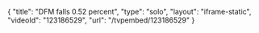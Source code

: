 {
    "title": "DFM falls 0.52 percent",
    "type": "solo",
    "layout": "iframe-static",
    "videoId": "123186529",
    "url": "\/tvpembed\/123186529"
}